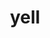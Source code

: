 ---
category: 4-letters
denotation: null
name: yell
reference_link: https://www.etymonline.com/word/yell
root_language: null
root_name: null
title: yell
type: free
word_sums:
- respelling: yell
  sum: 'Yell + '
---